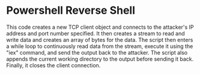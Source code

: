 # Powershell Reverse Shell

This code creates a new TCP client object and connects to the attacker's IP address and port number specified. It then creates a stream to read and write data and creates an array of bytes for the data. The script then enters a while loop to continuously read data from the stream, execute it using the "iex" command, and send the output back to the attacker. The script also appends the current working directory to the output before sending it back. Finally, it closes the client connection.
